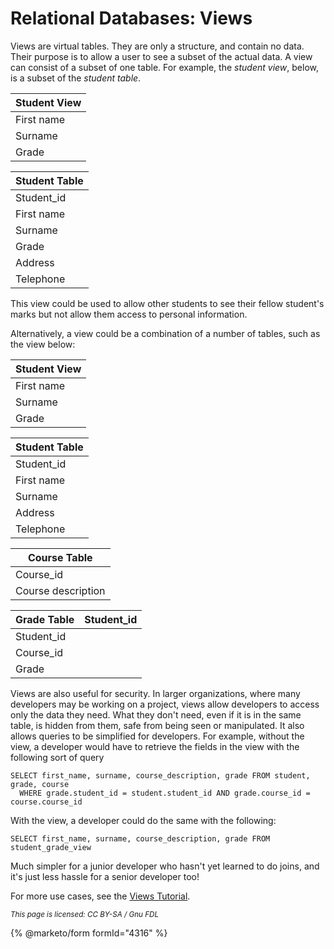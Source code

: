 # Relational Databases: Views

Views are virtual tables. They are only a structure, and contain no data. Their purpose is to allow a user to see a subset of the actual data. A view can consist of a subset of one table. For example, the _student view_, below, is a subset of the _student table_.

| Student View |
| ------------ |
| First name   |
| Surname      |
| Grade        |

| Student Table |
| ------------- |
| Student\_id   |
| First name    |
| Surname       |
| Grade         |
| Address       |
| Telephone     |

This view could be used to allow other students to see their fellow student's marks but not allow them access to personal information.

Alternatively, a view could be a combination of a number of tables, such as the view below:

| Student View |
| ------------ |
| First name   |
| Surname      |
| Grade        |

| Student Table |
| ------------- |
| Student\_id   |
| First name    |
| Surname       |
| Address       |
| Telephone     |

| Course Table       |
| ------------------ |
| Course\_id         |
| Course description |

| Grade Table | Student\_id |
| ----------- | ----------- |
| Student\_id |             |
| Course\_id  |             |
| Grade       |             |

Views are also useful for security. In larger organizations, where many developers may be working on a project, views allow developers to access only the data they need. What they don't need, even if it is in the same table, is hidden from them, safe from being seen or manipulated. It also allows queries to be simplified for developers. For example, without the view, a developer would have to retrieve the fields in the view with the following sort of query

```
SELECT first_name, surname, course_description, grade FROM student, grade, course 
  WHERE grade.student_id = student.student_id AND grade.course_id = course.course_id
```

With the view, a developer could do the same with the following:

```
SELECT first_name, surname, course_description, grade FROM student_grade_view
```

Much simpler for a junior developer who hasn't yet learned to do joins, and it's just less hassle for a senior developer too!

For more use cases, see the [Views Tutorial](../tutorials.md).

<sub>_This page is licensed: CC BY-SA / Gnu FDL_</sub>

{% @marketo/form formId="4316" %}
